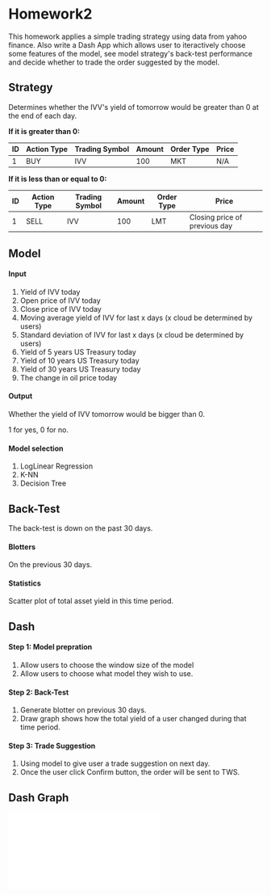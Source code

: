 # Homework2
This homework applies a simple trading strategy using data from yahoo finance. Also write a Dash App which allows user to iteractively choose some features of the model, see model strategy's back-test performance and decide whether to trade the order suggested by the model.
## Strategy
Determines whether the IVV's yield of tomorrow would be greater than 0 at the end of each day.

**If it is greater than 0:**

|ID|Action Type|Trading Symbol| Amount|Order Type|Price|
|--|---|---|---|---|---|
|1|BUY|IVV|100|MKT|N/A|

**If it is less than or equal to 0:**

|ID|Action Type|Trading Symbol| Amount|Order Type|Price|
|--|---|---|---|---|---|
|1|SELL|IVV|100|LMT|Closing price of previous day|
## Model
#### Input
1. Yield of IVV today
2. Open price of IVV today
3. Close price of IVV today
4. Moving average yield of IVV for last x days (x cloud be determined by users)
5. Standard deviation of IVV for last x days (x cloud be determined by users)
6. Yield of 5 years US Treasury today
7. Yield of 10 years US Treasury today
8. Yield of 30 years US Treasury today
9. The change in oil price today

#### Output
Whether the yield of IVV tomorrow would be bigger than 0.

1 for yes, 0 for no.

#### Model selection
1. LogLinear Regression
2. K-NN
3. Decision Tree

## Back-Test
The back-test is down on the past 30 days.
#### Blotters
On the previous 30 days.
#### Statistics
Scatter plot of total asset yield in this time period.

## Dash
#### Step 1: Model prepration
1. Allow users to choose the window size of the model
2. Allow users to choose what model they wish to use.
#### Step 2: Back-Test
1. Generate blotter on previous 30 days.
2. Draw graph shows how the total yield of a user changed during that time period.
#### Step 3: Trade Suggestion
1. Using model to give user a trade suggestion on next day.
2. Once the user click Confirm button, the order will be sent to TWS.
## Dash Graph
![contents](./Dash1.pdf)
